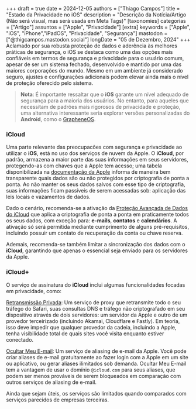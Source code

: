 +++
draft = true
date = 2024-12-05
authors = ["Thiago Campos"]
title = "Estado da Privacidade no iOS"
description = "Descrição da Notícia/Artigo (Não será visual, mas será usada em Meta Tags)" 
[taxonomies]
categorias = ["Artigo"]
assuntos = ["Apple", "Privacidade"]
[extra]
keywords = ["Apple", "iOS", "iPhone","iPadOS", "Privacidade", "Segurança"]
mastodon = ["@thigcampos.mastodon.social"]
longDate = "05 de Dezembro, 2024"
+++
Aclamado por sua robusta proteção de dados e aderência às melhores práticas de segurança, o iOS se destaca como uma das opções mais confiáveis em termos de segurança e privacidade para o usuário comum, apesar de ser um sistema fechado, desenvolvido e mantido por uma das maiores corporações do mundo. Mesmo em um ambiente já considerado seguro, ajustes e configurações adicionais podem elevar ainda mais o nível de proteção oferecido pelo sistema.

<!-- more -->

> **Nota**: É importante ressaltar que o **iOS** garante um nível adequado de segurança para a maioria dos usuários. No entanto, para aqueles que necessitam de padrões mais rigorosos de privacidade e proteção, uma alternativa interessante seria explorar versões personalizadas do **Android**, como o [GrapheneOS](https://grapheneos.org/).

### iCloud

Uma parte relevante das preocupacões com segurança e privacidade ao utilizar o **iOS**, está no uso dos serviços de nuvem da Apple. O **iCloud**, por padrão, armazena a maior parte das suas informações em seus servidores, protegendo-as com chaves que a Apple tem acesso; uma tabela disponibilizada na [documentação da Apple](https://support.apple.com/pt-br/102651) informa de maneira bem transparente quais dados são ou não protegidos por criptografia de ponta a ponta. Ao não manter os seus dados salvos com esse tipo de criptografia, suas informações ficam passíveis de serem acessadas sob: aplicação das leis locais e vazamentos de dados.

Dado o cenário, recomenda-se a ativação da [Proteção Avançada de Dados do iCloud](https://support.apple.com/pt-br/108756) que aplica a criptografia de ponta a ponta em praticamente todos os seus dados, com exceção para: **e-mails**, **contatos** e **calendários**. A ativação só será permitida mediante cumprimento de alguns pré-requisitos, incluindo possuir um contato de recuperação da conta ou chave reserva.

Ademais, recomenda-se também limitar a sincronização dos dados com o **iCloud**, garantindo que apenas o essencial seja enviado para os servidores da Apple. 

### iCloud+

O serviço de assinatura do **iCloud** inclui algumas funcionalidades focadas em privacidade, como: 

[Retransmissão Privada](https://support.apple.com/pt-br/guide/icloud/mm7dc25cb68f/icloud):  Um serviço de proxy que retransmite todo o seu tráfego do Safari, suas consultas DNS e tráfego não criptografado em seu dispositivo através de dois servidores: um servidor da Apple e outro de um provedor terceirizado (incluindo Akamai, Cloudflare e Fastly). Em teoria, isso deve impedir que qualquer provedor da cadeia, incluindo a Apple, tenha visibilidade total de quais sites você visita enquanto estiver conectado.

[Ocultar Meu E-mail](https://support.apple.com/pt-br/guide/icloud/mm9d9012c9e8/icloud): Um serviço de aliasing de e-mail da Apple. Você pode criar aliases de e-mail gratuitamente ao fazer login com a Apple em um site ou aplicativo, ou gerar aliases ilimitados sob demanda. Ocultar Meu E-mail tem a vantagem de usar o domínio `@icloud.com` para seus aliases, que podem ser menos prováveis de serem bloqueados em comparação com outros serviços de aliasing de e-mail.

Ainda que sejam úteis, os serviços são limitados quando comparados com serviços parecidos de empresas terceiras.
